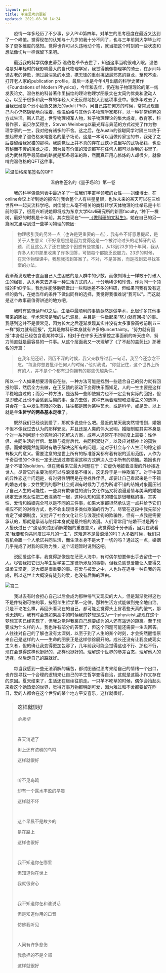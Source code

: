 ```yaml
---
layout: post
title: 羊生思考的更新
updated: 2021-08-30 14:24
---
```


&emsp;&emsp;疫情一年多经历了不少事，步入PhD第四年，对羊生的思考密度在最近又达到了一个峰值。觉得现在的认知与十几岁的我十分不同了，也与三年前刚大学毕业时多了更多维度的感知。觉得也许可以久违地动个笔，就当把这个时刻的一些状态和想法像切片一样保留下来吧。

&emsp;&emsp;最近我的科学偶像史蒂芬·温伯格爷爷去世了，知道这事当晚很难入眠。温伯格是对年轻时的我影响最大的当代物理学家，我觉得他像物理学的骑士，在乡间吟诵古老的诗歌，淌过最湍急的水流，携无锋的重剑挑战最邪恶的巨龙，至死不渝。打开老人家的publication profile，最后一本是今年4月出版的科学史著作《Foundations of Modern Physics》，今年和去年，仍在粒子物理理论的第一线发表论文。温伯格的科普著作里描绘的理论物理学图景实在太简约优美和激动人心，以至于很多和我一样的年轻人义无反顾地投入到这项事业中。很多年过去了，当我已经是个弱小疲惫又迷茫的adult PhD，问自己路在何方的时候，常常发现自己内心仍然隐秘地向往着，像温伯格与其他许多物理学家那样，以一种非常纯粹的方式生活。斯人已逝，世界物理领军人物，粒子物理理论的集大成者，教育家，科普作家，诺贝尔奖得主，Steven Weinberg以最光辉与典范的方式过完了作为物理学家的一生，我对他有诸多的不舍。这之后，在Austin的徐聪同学时隔三年终于想起寄来了温伯格亲笔签名的量子场论，这是一本可以当做传家宝的书，我死了之后要留给我家猫的那种。我感觉世上并不真的存在武侠小说里写的武功秘籍，也没有秘而不传的屠龙之技，因为最有价值的知识都写在任何人都可以得到的书里了。成为武林高手最简单的路就是那条最笨的路，然而真正用心修炼的人却很少，就像啃完温伯格的QFT这件事。

![温伯格亲笔签名的QFT](/assets/img/qft.jpg)
<center>温伯格签名的《量子场论》第一卷</center>

&emsp;&emsp;我的科学偶像列表中最近多了一位我们宇宙学领域的女性——<a target="_blank" href="https://liuxx479.github.io">刘佳</a>博士，在online会议上听到她的报告时我会整个人有些星星眼，也许未来的某天可以在三维世界中一起交流科学吧。刘佳博士从毫不相关的商科转学天体物理的壮举已是十年前的事了，很高兴听说她即将成为东京大学Kavli研究所的新晋faculty, “种下一棵树，最好的时机是十年前，其次是现在”——<a target="_blank" href="https://mp.weixin.qq.com/s/Yki8pehyj36S8Iw19pf_Og" >《做科研的文科生》</a>。她在自己的另一篇闲文里写到过一些学习物理的原因:
>物理吸引我的另外一点（也许是更重要的一点），我有些不好意思提起，是关于人生意义（不好意思提是因为觉得这是一个被讨论过头的老掉牙的话题，而且这么大了还在被这个困惑有些害羞）。从13到23岁的十年间，我从许多人和书那里收集了许多回答，可惜每个都缺乏说服力。23岁的时候，在天体物理课中，我想我找到答案了。不对，不是答案，而是找到去寻找答案的办法。

我渐渐发现敢于直面自己人生困惑的是人群中的少数，而像刘博士一样敢于打破人生的枷锁、从头再来去追寻一种生活方式的人，十分地稀少和珍贵。作为同一个领域的PhD学生，我也许能够勉强做出一些和她差不多的科研，但如果问我有没有这样的勇气，在她当年的条件下做出同样的选择，我觉得我很难说“我可以”。而这就是这个故事最值得讲述的地方吧。

&emsp;&emsp;我时有感慨读PhD之后，生活中最顺利的事情竟然是做学术，比起许多其他事带来的困扰，学术常常是我的快乐源泉，并且是一件做起来“努力就有回报”的事。我感到这并不是很常见，因为长大之后逐渐发现其实并没有太多事像高考前刷五三一样“努力就有回报”，尤其是做科研本身就有许多的uncertainty。“努力就有回报”本身就已经包含着某种幸运，相对于在许多无法掌控之事面前的听天由命，努力简直就是最容易的一件事。从这个层面我又一次理解了《了不起的盖茨比》那著名的开篇：
>在我年纪还轻，阅历不深的时候，我父亲教导过我一句话，我至今还念念不忘。“每逢你想要批评任何人的时候，”他对我说，“你就记住，这个世界上所有的人，并不是个个都有过你拥有的那些优越条件。”

所以一个人如果想要活得自在些，一种方法可能是找到一些适合自己的努力就有回报的事，然后全力去做，在正反馈的驱动下变得快乐而知足，人的一生主要是这样平稳地度过的；而另一种方法，是选择一些即使努力也不一定会有实际的回报，但是即使如此也不会感到后悔的事，全力去做，这种充满着理想和浪漫主义的选择，只会在一生中发生有限的次数，往往都是因为某种艺术、或是科学，或是爱。以上就是**羊生哲学的两条基本定律**了。

&emsp;&emsp;既然我们已经谈到爱了，那就多说些什么吧。最近的某天我突然领悟到，婚姻不但不像我过去认为的那样邪恶，并且还是人类的伟大发明。婚姻制度其实本身是个对一系列问题十分实际的打包解决方案，成年人通常在不同程度上需要：性伴侣、共同生活的伴侣、繁殖与抚育后代、共同积累财产，以及应对精神上的孤独感。而婚姻竟然能同时有助于解决这所有的问题，这对于社会与个人生活的稳定都有极大的意义。需要注意的是世上所有的标准答案都有着有限的适用范围，人作为千奇百怪的个体也一定无法通过套答案这种方式解决人生中所有的烦恼。婚姻也许是个不错的solution，但在我看来它最大问题在于：它虚伪地披着浪漫的外纱接近世人，尽管它的主要功能可以与浪漫毫不相关，这无异于是一种欺骗了。对于中国的异性恋这个问题是，有时男性明明是在寻找性伴侣，却要让自己看起来是个不错的婚恋对象；女性受到的那种社会规训有时候为了成为所谓不错的结婚对象而压制了自己人生的可能性，一些具有欺骗性的流行文化作品又将浪漫爱情与美满的婚姻绑定去迷惑女性把二者混淆在一起，这种认知和需求的错位是很糟糕的事。其实性、爱情和婚姻完全可以是不同的三件事，如果大家都坦然承认这一点并给予它们相应不同的对待方式，也不会出现很多类似欺骗的行为了。尽管在这段中我先部分肯定了婚姻制度，又批评了社会文化让它与浪漫挂钩的欺骗性，但有一点我是需要承认的，那就是承诺与陪伴本身就是最终极的浪漫。人们常常用“结婚不过是两个人搭伙过日子”这话来试图消解婚姻的重要意义，我觉得这十分矛盾，因为在我看来“我要和你共同度过平凡的一生”，这难道不是最浪漫的吗？大多数时候，我们只有机会跟一个人承诺共同生活，而生活本身不是大于一切的吗？通过这一点，婚姻几乎完成了对我的反败为胜，这个话题暂时说到这吧。

&emsp;&emsp;说回爱这件事，我觉得那像是在茫茫人海中，有时偶尔想要伸出手去留住一个人。尽管我把它归为羊生哲学第二定律所涉及的事物，但我总感觉爱能让人变得又温柔又坚定，这大概是很重要的事。在爱与被爱之中，人也许在追寻一种自我的完成，所以这世上大概没有徒劳的爱，也没有后悔的理由。

![宫二](/assets/img/gonger.jpg)

&emsp;&emsp;我过去有时会担心自己以后会成为那种俗气又现实的大人，但是渐渐觉得这也不是件特别可怕的事，按照羊生哲学第一定律，那种生活方式能做到完全地自洽。只是不论怎么样，再回头看现在的自己，都可能会觉得头上冒着些天真的傻气，那也无妨吧。我有时会想如果高中的时候我的梦想是成为一个physicist,那现在这个梦想其实已经实现了，但我总觉得我离自己想要成为的人还有遥远的距离。至于想要成为什么样的人，我也许有部分的答案了，但这个问题可能还需要一生去回答。人往往对自己的了解也没有太深刻，以至于到了人生的某个时刻，才会突然醒悟原来自己是这样的人——生命的图景正是这样徐徐展开的。成长还没有让我变成现实主义者，但的确让我变得更加包容了，几年前我可能会觉得这也不行、那也不行，现在会觉得这样也挺好的、那样也挺好的。理解这个世界的参差百态，理解他人的选择，然后走自己的路就好。

&emsp;&emsp;每当我感到一些无法消解的痛苦，都试图通过思考来给自己的情绪一个出口，也许是寻找一个合理的逻辑来让自己的羊生哲学变得自洽，这就是这篇小作文存在的原因。夏天结束了，生活还在继续往前走。一只羊不吃草的时候，偶尔会抬起头来看这个她热爱的世界，觉得万事万物都明朗可爱，因为难过和不舍都要留在昨日，爱的人都会在这个世界的某个地方平安喜乐，这样就很好。


> ### 这样就很好
>
> *余秀华*
>
> &nbsp;
>
> 春天消逝了
>
> 树上还有浓稠的鸟鸣
>
> 这样就很好
>
> &nbsp;
>
> 听不见鸟鸣
>
> 却有一个露水丰盈的早晨
>
> 这样就不坏
>
> &nbsp;
>
> 这个早晨不是故乡的
>
> 是在路上
>
> 这样也很好
>
> &nbsp;
>
> 我不知道你在哪里
>
> 但知道你在世上
>
> 我就很安心
>
> &nbsp;
>
> 我不知道你在和谁说话
>
> 但是知道你用的口音
>
> 仿佛我听见
>
> &nbsp;
>
> 人间有许多悲伤
>
> 我承担的不是全部
>
> 这样就很好

<script type="text/javascript" id="clstr_globe" src="//clustrmaps.com/globe.js?d=5-H2x2gKyrr_i2T50a-jvmjd56fobXm77y0O9CZeq8c"></script>






